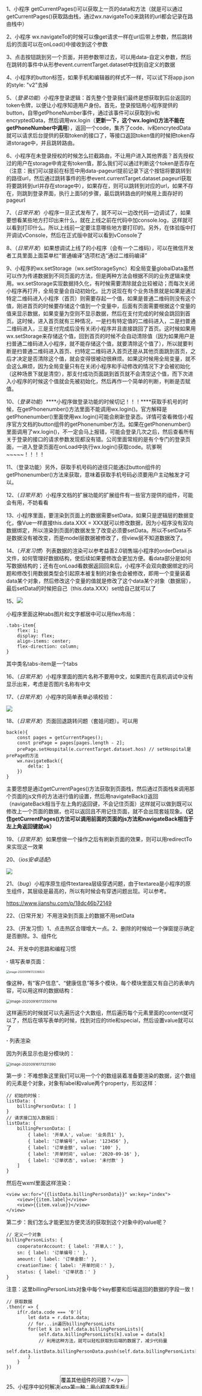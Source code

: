 1、小程序 getCurrentPages()可以获取上一页的data和方法（就是可以通过getCurrentPages()获取路由栈，通过wx.navigateTo()来跳转的url都会记录在路由栈中）



2、小程序 wx.navigateTo的时候可以像get请求一样在url后带上参数，然后跳转后的页面可以在onLoad()中接收到这个参数



3、点击按钮跳到另一个页面，并把参数带过去，可以用data-自定义参数，然后在跳转的事件中从形参event.currentTarget.dataset中找到自定义的数据



4、小程序的button标签，如果手机和编辑器的样式不一样，可以试下将app.json的style: "v2"去掉



5、（_登录功能_）小程序登录逻辑：首先整个登录我们最终是想获取到后台返回的token令牌，以便让小程序知道用户身份。首先，登录按钮用小程序提供的button，自带getPhoneNumber事件，通过该事件可以获取到iv和encryptedData，然后调用wx.login（__更新一下，这个wx.login()方法不能在getPhoneNumber中调用__），返回一个code，集齐了code、iv和encrytedData就可以请求后台提供的获取token的接口了，等接口返回token值的时候把token存进storage中，并且跳转路由。



6、小程序在未登录授权的时候怎么拦截路由，不让用户进入其他界面？首先授权过的用户在storage中肯定有token值，那么我们可以通过判断这个token是否存在（注意：我们可以提前在标签中用data-pageurl提前记录下这个按钮将要跳转到的路径url，然后通过跳转事件的形参event.currentTarget.dataset.pageurl获取将要跳转到url并存在storage中），如果存在，则可以跳转到对应的url，如果不存在，则跳到登录界面，执行上面5的步骤，最后跳转路由的时候用上面存好的pageurl



7、（_日常开发_）小程序一旦正式发布了，就不可以一边改代码一边调试了，如果要想看某些地方打印出来什么，就在上线之前在代码中加console.log，这样就可以看到打印什么。所以上线前一定要注意哪些地方要打印的。另外，在体验版中打开调试vConsole，然后在正式版中就可以看到vConsole了



8、（_日常开发_）如果想调试上线了的小程序（会有一个二维码），可以在微信开发者工具里面上面菜单栏“普通编译”选项栏选“通过二维码编译”



9、小程序的wx.setStorage（wx.setStorageSync）和全局变量globalData虽然可以作为传递数据到不同页面的方法，但是两种方法会根据不同的业务逻辑来使用。wx.setStorage实现数据持久化，有时候需要清除就会比较被动；而每次关闭小程序再打开，全局变量会自动初始化。比方说现在有个业务场景就是如果是通过特定二维码进入小程序（首页）则需要存起一个值，如果是普通二维码则没有这个值，刚进首页的时候要存储这个值到一个变量中，后面有页面需要根据这个变量的值来显示数据，如果变量为空则不显示数据，然后在支付完成的时候会跳回到首页。这时候，进入首页就有三种情况，一是扫有特定值的二维码进入，二是扫普通二维码进入，三是支付完成后没有关闭小程序并且直接跳回了首页。这时候如果用wx.setStorage来存储这个值，回到首页的时候不会自动清除值（因为如果用户是扫普通二维码进入小程序，就不能存储这个值，就要清除这个值了），所以就要判断是扫普通二维码进入首页、扫特定二维码进入首页还是从其他页面跳到首页，之后才决定是否清除这个值，就会变得很被动很麻烦。如果这时候用全局变量，就不会这么麻烦，因为全局变量只有在关闭小程序和手动修改的情况下才会被初始化（这种场景下就是清空），那支付成功页面跳到首页就不会清空这个值，而下次进入小程序的时候这个值就会先被初始化，然后再作一个简单的判断，判断是否赋值。



10、（_登录功能_）***\*小程序做登录功能的时候切记！！！\****获取手机号的时候，在getPhonenumber()方法里面不能调用wx.login()。官方解释是getPhonenumber()里面使用wx.login()可能会刷新登录态。详情可查看微信小程序官方文档的button组件的getPhonenumber方法。如果在getPhonenumber()里面调用了wx.login()，不一定会马上报错，可能会登录几次之后，然后查看所有关于登录的接口的请求参数发现都没有错。公司里面常规的是有个专门的登录页面，一进入登录页面在onLoad中执行wx.login()获取code。坑爹啊~~~~~！！！！



11、（登录功能）另外，获取手机号码的途径只能通过button组件的getPhonenumber()方法来获取，意味着获取手机号码必须要用户主动触发才可以。



12、（_日常开发_）小程序文档的扩展功能的扩展组件有一些官方提供的组件，可能会有用，不妨看看



13、小程序里面，要渲染到页面上的数据需要setData，如果只是逻辑层的数据变化，像Vue一样直接this.data.XXX = XXX就可以修改数据，因为小程序没有双向数据绑定，所以渲染到页面的数据发生了改变必须要setData。所以不setData不是数据没有被改变，而是model层数据被修改了，但view层不知道数据改了。



14、（_开发习惯_）列表数据的渲染可以参考益善2.0销售端小程序的orderDetail.js文件，如何管理好数据结构，使后续如果要修改会更加方便。看data部分是如何写数据结构的；还有在onLoad看数据返回回来后，小程序不会双向数据绑定的问题和修改引用数据类型会引起原本被复制的对象也会被修改，即用一个变量装着data某个对象，然后修改这个变量的值就是修改了这个data某个对象（数据层），最后setData的时候把自己（this.data.XXX）set给自己就可以了



15、![](\图片\图片1.png)

小程序里面这种tabs图片和文字都居中可以用flex布局：

```
.tabs-item{
	flex: 1;
	display: flex;
	align-items: center;
	flex-direction: column;
}
```

其中类名tabs-item是一个tabs



16、（_日常开发_）小程序里面的图片名称不要用中文，如果图片在真机调试中没有显示出来，考虑是否图片名称有中文



17、（_日常开发_）小程序的简单表单必填校验：

![](\图片\图片3.png)



18、（_日常开发_）页面回退跳转问题（套娃问题）。可以用

```
back(e){
	const pages = getCurrentPages();
	const prePage = pages[pages.length - 2];
	prePage.setHospital(e.currentTarget.dataset.hos) // setHospital是prePage的方法
	wx.navigateBack({
		delta: 1
	})
}
```

主要思想是通过getCurrentPages()方法获取到页面栈，然后通过页面栈来调用那个页面的js文件的方法进行值的设置，然后用navigateBack()返回（navigateBack相当于左上角的返回键，不会记住页面）这样就可以做到既可以修改上一个页面的数据，也可以返回且不用记住页面，就不会出现套娃现象。__（记住getCurrentPages()方法可以调用前面的页面的js方法和navigateBack相当于左上角返回键就ok）__



19、（_日常开发_）如果想做一个操作之后有刷新页面的效果，则可以用redirectTo来实现这一效果



20、（_ios安卓适配_）

![](\图片\图片4.png)



21、（_bug_）小程序原生组件textarea层级穿透问题，由于textarea是小程序的原生组件，其层级是最高的，所以有时候会有穿透问题出现。可以参考。

https://www.jianshu.com/p/18dc46b72149



22、（日常开发）不用渲染到页面上的数据不用setData



23、（开发习惯）1、点击热区合理增大一点。2、删除的时候给一个弹窗提示确定是否删除。3、组件化



24、开发中的思路和编程习惯

__·__ 填写表单页面：

<img src="C:\Users\hin\AppData\Roaming\Typora\typora-user-images\image-20200916172336823.png" alt="image-20200916172336823" style="zoom:50%;" />

像这种，有“客户信息”、“健康信息”等多个模块，每个模块里面又有自己的表单内容，可以用这样的数据结构：

<img src="C:\Users\hin\AppData\Roaming\Typora\typora-user-images\image-20200916172550768.png" alt="image-20200916172550768" style="zoom: 67%;" />

这样遍历的时候就可以先遍历这个大数组，然后遍历每个元素里面的content就可以了，然后在填写表单的时候，找到对应的title和special，然后设置value就可以了

__·__ 列表渲染

因为列表显示也是分模块的：

<img src="C:\Users\hin\AppData\Roaming\Typora\typora-user-images\image-20200916173211390.png" alt="image-20200916173211390" style="zoom:67%;" />

第一步：不难想象这里我们可以用一个个的数组装着准备要渲染的数据，这个数组的元素是个对象，对象有label和value两个property，形如这样：

```
// 初始的时候：
listData: {
	billingPersonData: [ ]
}
// 请求接口加入数据后：
listData: {
	billingPersonData: [
		{ label: '开单人', value: '业务员1' },
		{ label: '订单编号', value: '123456' },
		{ label: '订单金额', value: '100' },
		{ label: '开单时间', value: '2020-09-16' },
		{ label: '订单状态', value: '未付款' }
	]
}
```

然后在wxml里面这样渲染：

```
<view wx:for="{{listData.billingPersonData}}" wx:key="index">
	<view>{{item.label}</view>
	<view>{{item.value}}</view>
</view>
```

第二步：我们怎么才能更加方便灵活的获取到这个对象中的value呢？

```
// 定义一个对象
billingPersonLists: {
	cooperatorAccount: { label: '开单人：' },
	sn: { label: '订单编号：' },
	amount: { label: '订单金额:' },
	creationTime: { label: '开单时间：' },
	status: { label: '订单状态：' }
}
```

注意：这里billingPersonLists对象中每个key都要和后端返回的数据的字段一致！

```
// 获取数据
.then(r => {
	if(r.data.code === '0'){
		let data = r.data.data;
		// for...in遍历billingPersonLists
		for(let k in self.data.billingPersonLists){
			self.data.billingPersonLists[k].value = data[k]
			// 利用这种方法，就可以轻松获取到后端的数据了，减少代码量
			self.data.listData.billingPersonData.push(self.data.billingPersonLists[k])
		}
	}
})
```



25、小程序中如何解决<textarea>覆盖其他组件的问题？

第一种：用小程序原生标签<cover-view>套住<button>

这种方法仅限于能解决：表单比较简单，都是些input输入框，没有弹出选择框的，然后最下面有个提交按钮。

<img src="C:\Users\hin\AppData\Roaming\Typora\typora-user-images\image-20200918151430281.png" alt="image-20200918151430281" style="zoom:67%;" />

第二种：控制<textarea>出现与隐藏，当<textarea>隐藏时，用一个<view>来顶替

有些表单比较复杂的，除了input输入还有些选择框，就不可以用上面那种方法，因为选择框会被套了<cover-view>标签的按钮遮挡，这时候只能是点开选择框的同时设置一个flag，使textarea隐藏，显示替代的view了



26、（日常开发【页面跳转】）生命周期函数onHide()和onUnload()是什么时候才执行的呢？

现在有一个首页页面index，一个列表页list。

我们在index通过wx.navigateTo()跳转到list，这时候index中的onHide()执行，onUnload()不执行，意思是这个index页面隐藏起来了，但没有被销毁。这是为什么呢？因为我们可以在list页面通过wx.navigateBack()返回到index页面，所以系统不会销毁页面。那什么时候才执行onUnload()呢？1、如果我们在list页面通过wx.navigateTo()跳到index页面，我们肉眼虽然看到是“返回”了首页，但是在系统中其实是向前跳了，不是向后返回了，既然你都向前跳了，那么这个旧的index页面就会被销毁，执行onUnload()了；2、又或者，你在index页面点击左上角返回了，这个页面就会被销毁了。

![image-20200922115151280](C:\Users\hin\AppData\Roaming\Typora\typora-user-images\image-20200922115151280.png)

延申到实际开发：

在项目中，有一个开单页面，点击某一项会跳到另一个列表页面，在列表页面选择一项之后把数据带回来开单页面：

<img src="C:\Users\hin\AppData\Roaming\Typora\typora-user-images\image-20200922115324089.png" alt="image-20200922115324089" style="zoom:50%;" />

<img src="C:\Users\hin\AppData\Roaming\Typora\typora-user-images\image-20200922115346234.png" alt="image-20200922115346234" style="zoom:50%;" />

点击随便一间医院后，__要把医院的数据（医院名，医院id等）带回开单页面，且开单页面原本的数据也要保留，且开单页面点左上角返回的时候，不能有套娃问题__。这时候我们可以在医院列表页面通过getCurrentPages()方法，获取到开单页，然后可以直接调用这个开单页的方法，那么我们可以把医院的数据通过传参到这个方法中，把数据带回到开单页，然后用wx.navigateBack()返回到开单页，由于跳到医院列表页面的时候，开单页只是隐藏了，原本开单页的数据还会保留着，所以用wx.navigateBack()返回到开单页时，这些数据还在。

医院列表页面把数据带回开单页：

<img src="C:\Users\hin\AppData\Roaming\Typora\typora-user-images\image-20200922115858591.png" alt="image-20200922115858591" style="zoom:80%;" />

开单页接收医院数据：

<img src="C:\Users\hin\AppData\Roaming\Typora\typora-user-images\image-20200922115947859.png" alt="image-20200922115947859" style="zoom: 67%;" />

